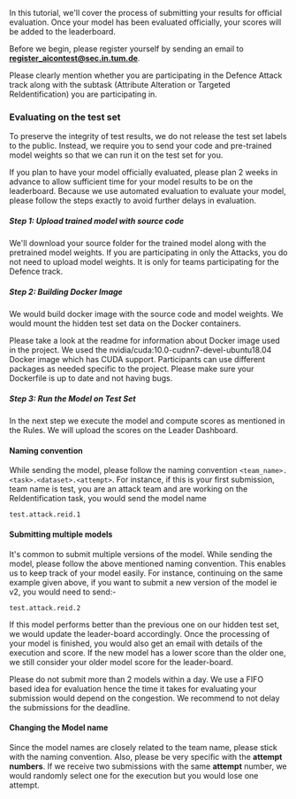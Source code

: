In this tutorial, we'll cover the process of submitting your results for official evaluation.
Once your model has been evaluated officially, your scores will be added to the leaderboard.

Before we begin, please register yourself by sending an email to **register_aicontest@sec.in.tum.de**. 

Please clearly mention whether you are participating in the Defence Attack track along with the subtask (Attribute
Alteration or Targeted ReIdentification) you are participating in.

### Evaluating on the test set

To preserve the integrity of test results, we do not release the test set labels to the public.
Instead, we require you to send your code and pre-trained model weights so that we can run it on the test set for you.

If you plan to have your model officially evaluated, please plan 2 weeks in advance to allow sufficient time for your model
results to be on the leaderboard. Because we use automated evaluation to evaluate your model, please follow the steps exactly
to avoid further delays in evaluation.

##### Step 1: Upload trained model with source code 
We'll download your source folder for the trained model along with the pretrained model weights.
If you are participating in only the Attacks, you do not need to upload model weights. It is only for
teams participating for the Defence track.


##### Step 2: Building Docker Image
We would build docker image with the source code and model weights. We would mount the hidden test set
data on the Docker containers. 

Please take a look at the readme for information about Docker image used in the project. We used the
nvidia/cuda:10.0-cudnn7-devel-ubuntu18.04 Docker image which has CUDA support. Participants can use different packages
as needed specific to the project. Please make sure your Dockerfile is up to date and not having bugs.

##### Step 3: Run the Model on Test Set
In the next step we execute the model and compute scores as mentioned in the Rules. We will upload the scores
on the Leader Dashboard. 

#### Naming convention
While sending the model, please follow the naming convention
`<team_name>.<task>.<dataset>.<attempt>`. For instance, if this is your first submission, team name is test, you are an attack team and 
are working on the ReIdentification task, you would send the model name 
```
test.attack.reid.1
``` 


#### Submitting multiple models
It's common to submit multiple versions of the model. While sending the model, please follow the above mentioned naming convention.
This enables us to keep track of your model easily. For instance, continuing on the same example given above, if you want to submit
a new version of the model ie v2, you would need to send:- 
```
test.attack.reid.2
``` 

If this model performs better than the previous one on our hidden test set, we would update the leader-board accordingly. Once the processing
of your model is finished, you would also get an email with details of the execution and score. If the new model has a lower score than the older
one, we still consider your older model score for the leader-board.

Please do not submit more than 2 models within a day. We use a FIFO based idea for evaluation hence the time it takes for evaluating your submission
would depend on the congestion. We recommend to not delay the submissions for the deadline. 


#### Changing the Model name
Since the model names are closely related to the team name, please stick with the naming convention. Also, please be very specific with the **attempt numbers**.
If we receive two submissions with the same **attempt** number, we would randomly select one for the execution but you would lose one attempt.
 